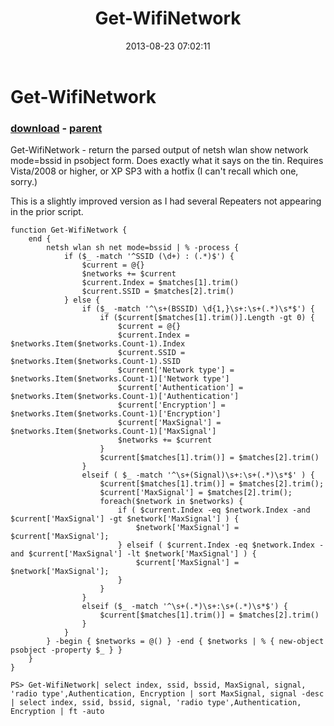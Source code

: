 ﻿---
pid:            4416
poster:         Dennis
title:          Get-WifiNetwork
date:           2013-08-23 07:02:11
format:         posh
parent:         2945
parent:         2945

---

# Get-WifiNetwork

### [download](4416.ps1) - [parent](2945.md)

Get-WifiNetwork - return the parsed output of netsh wlan show network mode=bssid in psobject form. Does exactly what it says on the tin. Requires Vista/2008 or higher, or XP SP3 with a hotfix (I can't recall which one, sorry.)

This is a slightly improved version as I had several Repeaters not appearing in the prior script.

```posh
function Get-WifiNetwork {
    end {
        netsh wlan sh net mode=bssid | % -process {
            if ($_ -match '^SSID (\d+) : (.*)$') {
                $current = @{}
                $networks += $current
                $current.Index = $matches[1].trim()
                $current.SSID = $matches[2].trim()
            } else {
                if ($_ -match '^\s+(BSSID) \d{1,}\s+:\s+(.*)\s*$') {
                    if ($current[$matches[1].trim()].Length -gt 0) {
                        $current = @{}
                        $current.Index = $networks.Item($networks.Count-1).Index
                        $current.SSID = $networks.Item($networks.Count-1).SSID
                        $current['Network type'] = $networks.Item($networks.Count-1)['Network type']
                        $current['Authentication'] = $networks.Item($networks.Count-1)['Authentication']
                        $current['Encryption'] = $networks.Item($networks.Count-1)['Encryption']
                        $current['MaxSignal'] = $networks.Item($networks.Count-1)['MaxSignal']
                        $networks += $current
                    }
                    $current[$matches[1].trim()] = $matches[2].trim()
                }
                elseif ( $_ -match '^\s+(Signal)\s+:\s+(.*)\s*$' ) {
                    $current[$matches[1].trim()] = $matches[2].trim();
                    $current['MaxSignal'] = $matches[2].trim();
                    foreach($network in $networks) {
                        if ( $current.Index -eq $network.Index -and $current['MaxSignal'] -gt $network['MaxSignal'] ) {
                            $network['MaxSignal'] = $current['MaxSignal'];
                        } elseif ( $current.Index -eq $network.Index -and $current['MaxSignal'] -lt $network['MaxSignal'] ) {
                            $current['MaxSignal'] = $network['MaxSignal'];
                        }
                    }
                }
                elseif ($_ -match '^\s+(.*)\s+:\s+(.*)\s*$') {
                    $current[$matches[1].trim()] = $matches[2].trim()
                }
            }
        } -begin { $networks = @() } -end { $networks | % { new-object psobject -property $_ } }
    }
}

PS> Get-WifiNetwork| select index, ssid, bssid, MaxSignal, signal, 'radio type',Authentication, Encryption | sort MaxSignal, signal -desc | select index, ssid, bssid, signal, 'radio type',Authentication, Encryption | ft -auto
```
